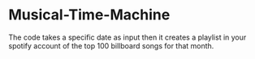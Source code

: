 # Musical-Time-Machine
The code takes a specific date as input then it creates a playlist in your spotify account of the top 100 billboard songs for that month.
